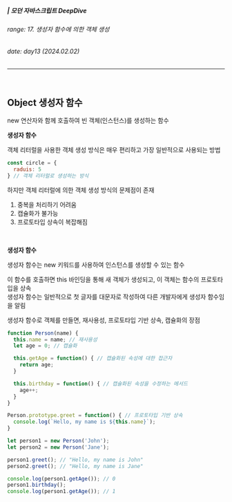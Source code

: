 ##### | 모던 자바스크립트 DeepDive <br />

###### range: 17. 생성자 함수에 의한 객체 생성 <br />

###### date: day13 (2024.02.02) <br />

<hr />
<br />

## Object 생성자 함수

new 연산자와 함께 호출하여 빈 객체(인스턴스)를 생성하는 함수

**생성자 함수** <br />

객체 리터럴을 사용한 객체 생성 방식은 매우 편리하고 가장 일반적으로 사용되는 방법


```javascript
const circle = {
  raduis: 5
} // 객체 리터럴로 생성하는 방식
```

하지만 객체 리터럴에 의한 객체 생성 방식의 문제점이 존재

1. 중복을 처리하기 어려움
2. 캡슐화가 불가능
3. 프로토타입 상속이 복잡해짐

<br />

**생성자 함수** <br />

생성자 함수는 new 키워드를 사용하여 인스턴스를 생성할 수 있는 함수

이 함수를 호출하면 this 바인딩을 통해 새 객체가 생성되고, 이 객체는 함수의 프로토타입을 상속 <br />
생성자 함수는 일반적으로 첫 글자를 대문자로 작성하여 다른 개발자에게 생성자 함수임을 알림 <br />

생성자 함수로 객체를 만들면, 재사용성, 프로토타입 기반 상속, 캡슐화의 장점

```javascript
function Person(name) {
  this.name = name; // 재사용성
  let age = 0; // 캡슐화

  this.getAge = function() { // 캡슐화된 속성에 대한 접근자
    return age;
  }

  this.birthday = function() { // 캡슐화된 속성을 수정하는 메서드
    age++;
  }
}

Person.prototype.greet = function() { // 프로토타입 기반 상속
  console.log(`Hello, my name is ${this.name}`);
}

let person1 = new Person('John');
let person2 = new Person('Jane');

person1.greet(); // "Hello, my name is John"
person2.greet(); // "Hello, my name is Jane"

console.log(person1.getAge()); // 0
person1.birthday();
console.log(person1.getAge()); // 1
```

<br />
